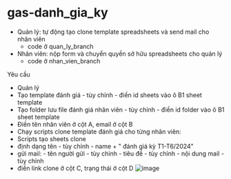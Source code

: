 # gas-danh_gia_ky
- Quản lý: tự động tạo clone template spreadsheets và send mail cho nhân viên
  - code ở quan_ly_branch
- Nhân viên: nộp form và chuyển quyền sở hữu spreadsheets cho quản lý
  - code ở nhan_vien_branch
    
Yêu cầu
- Quản lý
 - Tạo template đánh giá - tùy chỉnh - điền id sheets vào ô B1 sheet template
 - Tạo folder lưu file đánh giá nhân viên - tùy chỉnh - điền id folder vào ô B1 sheet template
 - Điền tên nhân viên ở cột A, email ở cột B
 - Chạy scripts clone template đánh giá cho từng nhân viên:
  - Scripts tạo sheets clone
   - định dạng tên - tùy chỉnh - name + " đánh giá kỳ T1-T6/2024"
   - gửi mail:
    - tên người gửi - tùy chỉnh
    - tiêu đề - tùy chỉnh 
    - nội dung mail  - tùy chỉnh 
   - điền link clone ở cột C, trạng thái ở cột D
![image](https://github.com/nguyenmanhcuong1291/gas-danh_gia_ky/assets/165188955/7a17f0a5-cb40-47db-bc38-efe52d7de334)
